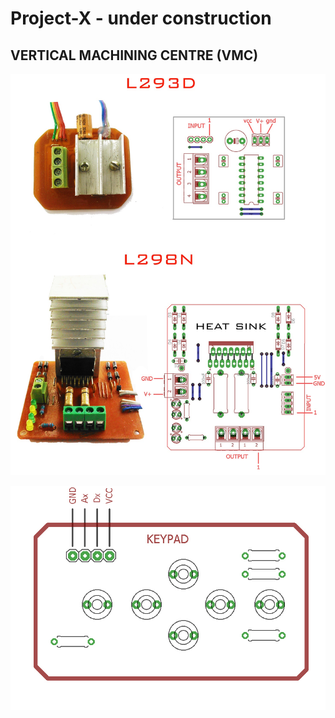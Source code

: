 # Project-X - under construction

## VERTICAL MACHINING CENTRE (VMC)



<p align="center"><img src="images/info01s.jpg" width="600"></center></p>
<p align="center"><img src="images/keypad_info.jpg" width="600"></center></p>




